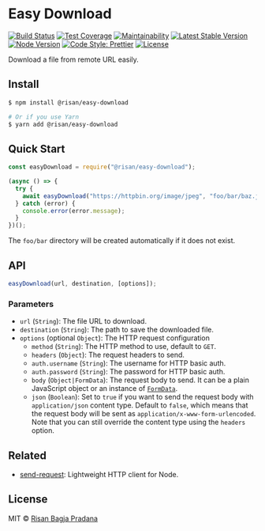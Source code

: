 # Easy Download

[![Build Status](https://flat.badgen.net/travis/risan/easy-download)](https://travis-ci.org/risan/easy-download)
[![Test Coverage](https://flat.badgen.net/codeclimate/coverage/risan/easy-download)](https://codeclimate.com/github/risan/easy-download)
[![Maintainability](https://flat.badgen.net/codeclimate/maintainability/risan/easy-download)](https://codeclimate.com/github/risan/easy-download)
[![Latest Stable Version](https://flat.badgen.net/npm/v/@risan/easy-download)](https://www.npmjs.com/package/@risan/easy-download)
[![Node Version](https://flat.badgen.net/npm/node/@risan/easy-download)](https://www.npmjs.com/package/@risan/easy-download)
[![Code Style: Prettier](https://flat.badgen.net/badge/code%20style/prettier/ff69b4)](https://github.com/prettier/prettier)
[![License](https://flat.badgen.net/npm/license/@risan/easy-download)](https://github.com/risan/send-request/blob/master/LICENSE)

Download a file from remote URL easily.

## Install

```bash
$ npm install @risan/easy-download

# Or if you use Yarn
$ yarn add @risan/easy-download
```

## Quick Start

```js
const easyDownload = require("@risan/easy-download");

(async () => {
  try {
    await easyDownload("https://httpbin.org/image/jpeg", "foo/bar/baz.jpg");
  } catch (error) {
    console.error(error.message);
  }
})();
```

The `foo/bar` directory will be created automatically if it does not exist.

## API

```js
easyDownload(url, destination, [options]);
```

### Parameters

* `url` (`String`): The file URL to download.
* `destination` (`String`): The path to save the downloaded file.
* `options` (optional `Object`): The HTTP request configuration
  * `method` (`String`): The HTTP method to use, default to `GET`.
  * `headers` (`Object`): The request headers to send.
  * `auth.username` (`String`): The username for HTTP basic auth.
  * `auth.password` (`String`): The password for HTTP basic auth.
  * `body` (`Object|FormData`): The request body to send. It can be a plain JavaScript object or an instance of [`FormData`](https://github.com/form-data/form-data).
  * `json` (`Boolean`): Set to `true` if you want to send the request body with `application/json` content type. Default to `false`, which means that the request body will be sent as `application/x-www-form-urlencoded`. Note that you can still override the content type using the `headers` option.

## Related

* [send-request](https://github.com/risan/send-request): Lightweight HTTP client for Node.

## License

MIT © [Risan Bagja Pradana](https://bagja.net)
